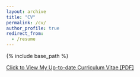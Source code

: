 ```yaml
---
layout: archive
title: "CV"
permalink: /cv/
author_profile: true
redirect_from:
  - /resume
---
```


{% include base_path %}

[Click to View My Up-to-date Curriculum Vitae [PDF]](http://reza-asad.github.io/files/reza_asad_cv.pdf)

<!-- <embed src="http://reza-asad.com/files/reza_asad_cv.pdf" width="650" height="1800" type='application/pdf'> -->
